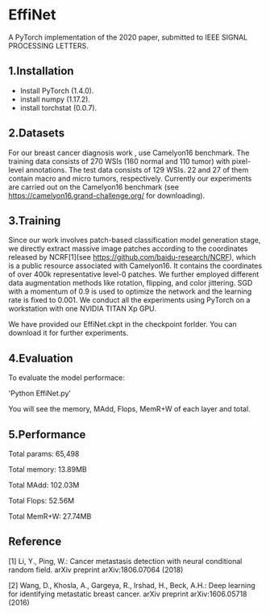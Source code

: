 # EffiNet

A PyTorch implementation of the 2020 paper, submitted to IEEE SIGNAL PROCESSING LETTERS.

## 1.Installation
-	Install PyTorch (1.4.0).
-	install numpy (1.17.2).
-	install torchstat (0.0.7).

## 2.Datasets
For our breast cancer diagnosis work , use Camelyon16 benchmark. The training data consists of 270 WSIs (160 normal and 110 tumor) with pixel-level annotations. The test data consists of 129 WSIs. 22 and 27 of them contain macro and micro tumors, respectively. 
Currently our experiments are carried out on the Camelyon16 benchmark (see https://camelyon16.grand-challenge.org/ for downloading).

## 3.Training 
Since our work involves patch-based classification model generation stage, we directly extract massive image patches according to the coordinates released by NCRF[1](see https://github.com/baidu-research/NCRF), which is a public resource associated with Camelyon16. It contains the coordinates of over 400k representative level-0 patches. We further employed different data augmentation methods like rotation, flipping, and color jittering. SGD with a momentum of 0.9 is used to optimize the network and the learning rate is fixed to 0.001. We conduct all the experiments using PyTorch on a workstation with one NVIDIA TITAN Xp GPU.

We have provided our EffiNet.ckpt in the checkpoint forlder. 
You can download it for further experiments.

## 4.Evaluation
To evaluate the model performace:

'Python EffiNet.py'

You will see the memory, MAdd, Flops, MemR+W of each layer and total.

## 5.Performance
Total params: 65,498

Total memory: 13.89MB

Total MAdd: 102.03M

Total Flops: 52.56M

Total MemR+W: 27.74MB

## Reference
[1] Li, Y., Ping, W.: Cancer metastasis detection with neural conditional random field.
arXiv preprint arXiv:1806.07064 (2018)

[2] Wang, D., Khosla, A., Gargeya, R., Irshad, H., Beck, A.H.: Deep learning for
identifying metastatic breast cancer. arXiv preprint arXiv:1606.05718 (2016)

